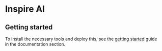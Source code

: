# Inspire AI

## Getting started

To install the necessary tools and deploy this, see the [getting started](./docs/getting-started.md) guide in the documentation section.
